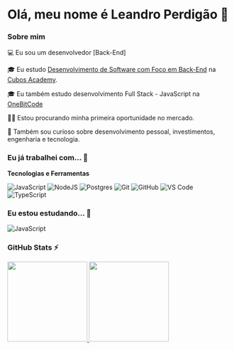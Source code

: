 # Olá, meu nome é Leandro Perdigão 👋

### Sobre mim

💻 Eu sou um desenvolvedor [Back-End]

🎓 Eu estudo [Desenvolvimento de Software com Foco em Back-End](https://cubos.academy/cursos/desenvolvimento-de-software-v2) na [Cubos Academy](https://cubos.academy/).

🎓 Eu também estudo desenvolvimento Full Stack - JavaScript na [OneBitCode](https://pro.onebitcode.com/)

👩‍💻 Estou procurando minha primeira oportunidade no mercado.

🔎 Também sou curioso sobre desenvolvimento pessoal, investimentos, engenharia e tecnologia.

### Eu já trabalhei com... 🔧

**Tecnologias e Ferramentas**

![JavaScript](https://img.shields.io/badge/javascript-%23323330.svg?style=for-the-badge&logo=javascript&logoColor=%23F7DF1E)
![NodeJS](https://img.shields.io/badge/node.js-6DA55F?style=for-the-badge&logo=node.js&logoColor=white)
![Postgres](https://img.shields.io/badge/postgres-%23316192.svg?style=for-the-badge&logo=postgresql&logoColor=white)
![Git](https://img.shields.io/badge/git-%23F05033.svg?style=for-the-badge&logo=git&logoColor=white)
![GitHub](https://img.shields.io/badge/github-%23121011.svg?style=for-the-badge&logo=github&logoColor=white)
![VS Code](https://img.shields.io/badge/VS%20Code-0078d7.svg?style=for-the-badge&logo=visual-studio-code&logoColor=white)
![TypeScript](https://img.shields.io/badge/TypeScript-007ACC?style=for-the-badge&logo=typescript&logoColor=white)


### Eu estou estudando... 🧩

![JavaScript](https://img.shields.io/badge/JavaScript-F7DF1E?style=for-the-badge&logo=javascript&logoColor=black)




### GitHub Stats ⚡
<div>
<a href="https://github.com/Leandro-Perdigao">
<img height="180em" src="https://github-readme-stats.vercel.app/api/top-langs/?username=Leandro-perdigao&layout=compact&langs_count=7&theme=dracula"/>
<img height="180em" src="https://github-readme-stats.vercel.app/api?username=Leandro-perdigao&show_icons=true&theme=dracula&include_all_commits=true&count_private=true"/>
</div>
